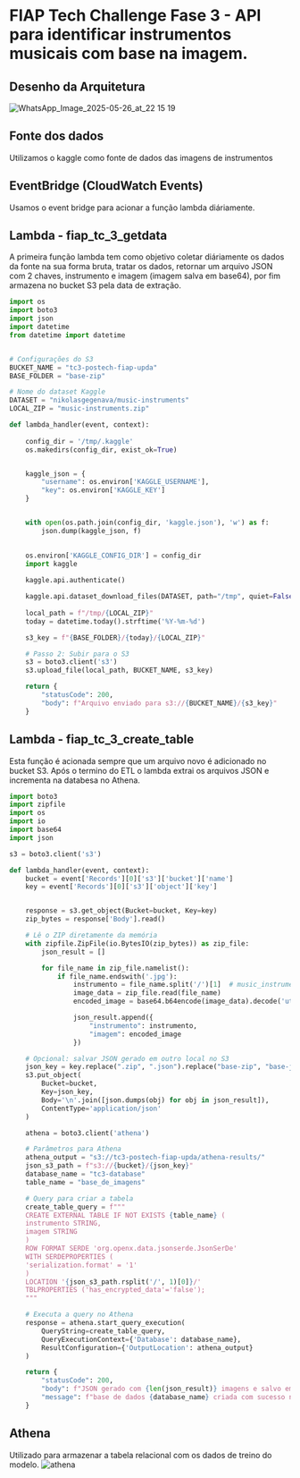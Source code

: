 # FIAP Tech Challenge Fase 3 - API para identificar instrumentos musicais com base na imagem.

## Desenho da Arquitetura

![WhatsApp_Image_2025-05-26_at_22 15 19](https://github.com/user-attachments/assets/3fabf81f-c008-4037-bd6e-8ab77e859742)


## Fonte dos dados 
Utilizamos o kaggle como fonte de dados das imagens de instrumentos

## EventBridge (CloudWatch Events)
Usamos o event bridge para acionar a função lambda diáriamente.

## Lambda - fiap_tc_3_getdata
A primeira função lambda tem como objetivo coletar diáriamente os dados da fonte na sua forma bruta, tratar os dados, retornar um arquivo JSON com 2 chaves, instrumento e imagem (imagem salva em base64), por fim armazena no bucket S3 pela data de extração.

```python
import os
import boto3
import json
import datetime
from datetime import datetime


# Configurações do S3
BUCKET_NAME = "tc3-postech-fiap-upda"
BASE_FOLDER = "base-zip"

# Nome do dataset Kaggle
DATASET = "nikolasgegenava/music-instruments"
LOCAL_ZIP = "music-instruments.zip"

def lambda_handler(event, context):
       
    config_dir = '/tmp/.kaggle'
    os.makedirs(config_dir, exist_ok=True)


    kaggle_json = {
        "username": os.environ['KAGGLE_USERNAME'],
        "key": os.environ['KAGGLE_KEY']
    }


    with open(os.path.join(config_dir, 'kaggle.json'), 'w') as f:
        json.dump(kaggle_json, f)

    
    os.environ['KAGGLE_CONFIG_DIR'] = config_dir
    import kaggle
    
    kaggle.api.authenticate()

    kaggle.api.dataset_download_files(DATASET, path="/tmp", quiet=False)
    
    local_path = f"/tmp/{LOCAL_ZIP}"
    today = datetime.today().strftime('%Y-%m-%d')

    s3_key = f"{BASE_FOLDER}/{today}/{LOCAL_ZIP}"

    # Passo 2: Subir para o S3
    s3 = boto3.client('s3')
    s3.upload_file(local_path, BUCKET_NAME, s3_key)

    return {
        "statusCode": 200,
        "body": f"Arquivo enviado para s3://{BUCKET_NAME}/{s3_key}"
    }


```

## Lambda - fiap_tc_3_create_table
Esta função é acionada sempre que um arquivo novo é adicionado no bucket S3. Após o termino do ETL o lambda extrai os arquivos JSON e incrementa na databesa no Athena.

```python
import boto3
import zipfile
import os
import io
import base64
import json

s3 = boto3.client('s3')

def lambda_handler(event, context):
    bucket = event['Records'][0]['s3']['bucket']['name']
    key = event['Records'][0]['s3']['object']['key']


    response = s3.get_object(Bucket=bucket, Key=key)
    zip_bytes = response['Body'].read()

    # Lê o ZIP diretamente da memória
    with zipfile.ZipFile(io.BytesIO(zip_bytes)) as zip_file:
        json_result = []

        for file_name in zip_file.namelist():
            if file_name.endswith('.jpg'):
                instrumento = file_name.split('/')[1]  # music_instruments/<instrumento>/<imagem>
                image_data = zip_file.read(file_name)
                encoded_image = base64.b64encode(image_data).decode('utf-8')

                json_result.append({
                    "instrumento": instrumento,
                    "imagem": encoded_image
                })

    # Opcional: salvar JSON gerado em outro local no S3
    json_key = key.replace(".zip", ".json").replace("base-zip", "base-json")
    s3.put_object(
        Bucket=bucket,
        Key=json_key,
        Body='\n'.join([json.dumps(obj) for obj in json_result]),
        ContentType='application/json'
    )

    athena = boto3.client('athena')

    # Parâmetros para Athena
    athena_output = "s3://tc3-postech-fiap-upda/athena-results/"
    json_s3_path = f"s3://{bucket}/{json_key}"
    database_name = "tc3-database" 
    table_name = "base_de_imagens"

    # Query para criar a tabela
    create_table_query = f"""
    CREATE EXTERNAL TABLE IF NOT EXISTS {table_name} (
    instrumento STRING,
    imagem STRING
    )
    ROW FORMAT SERDE 'org.openx.data.jsonserde.JsonSerDe'
    WITH SERDEPROPERTIES (
    'serialization.format' = '1'
    )
    LOCATION '{json_s3_path.rsplit('/', 1)[0]}/'
    TBLPROPERTIES ('has_encrypted_data'='false');
    """

    # Executa a query no Athena
    response = athena.start_query_execution(
        QueryString=create_table_query,
        QueryExecutionContext={'Database': database_name},
        ResultConfiguration={'OutputLocation': athena_output}
    )

    return {
        "statusCode": 200,
        "body": f"JSON gerado com {len(json_result)} imagens e salvo em s3://{bucket}/{json_key}",
        "message": f"base de dados {database_name} criada com sucesso no athena"
    }

```
## Athena
Utilizado para armazenar a tabela relacional com os dados de treino do modelo.
![athena](https://github.com/user-attachments/assets/cc3f793c-3cfb-463e-81af-e793012a88e5)



